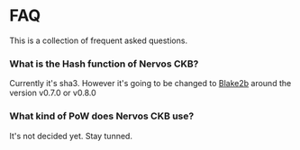 # FAQ

This is a collection of frequent asked questions.

### What is the Hash function of Nervos CKB?
Currently it's sha3. However it's going to be changed to [Blake2b](https://github.com/nervosnetwork/ckb/pull/294) around the version v0.7.0 or v0.8.0

### What kind of PoW does Nervos CKB use?
It's not decided yet. Stay tunned.